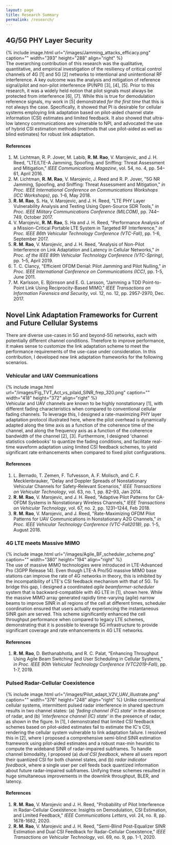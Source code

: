 ```yaml
---
layout: page
title: Research Summary
permalink: /research/ 
---
```

## 4G/5G PHY Layer Security
{% include image.html url="/images/Jamming_attacks_efficacy.png" caption="" width="393" height="288" align="right" %}  
The overarching contribution of this research was the qualitative, quantitative, and empirical investigation of the resiliency of critical control channels of 4G [1] and 5G [2] networks to intentional and unintentional RF interference. A key outcome was the analysis and mitigation of reference signal/pilot and non-pilot interference (PI/NPI) [3], [4], [5]. Prior to this research, it was a widely held notion that pilot signals must always be protected from interference [6], [7]. While this is true for demodulation reference signals, my work in [5] demonstrated *for the first time* that this is not always the case. Specifically, it showed that PI is desirable for cellular systems employing link adaptation based on pilot-aided channel state information (CSI) estimates and limited feedback. It also showed that ultra-low latency communications are vulnerable to NPI, and advocated the use of hybrid CSI estimation methods (methods that use pilot-aided as well as blind estimates) for robust link adaptation.

#### References
1. M. Lichtman, R. P. Jover, M. Labib, **R. M. Rao**, V. Marojevic, and J. H. Reed, "LTE/LTE-A Jamming, Spoofing, and Sniffing: Threat Assessment and Mitigation," *IEEE Communications Magazine*, vol. 54, no. 4, pp. 54–61, April 2016.
2. M. Lichtman, **R. M. Rao**, V. Marojevic, J. Reed and R. P. Jover, "5G NR Jamming, Spoofing, and Sniffing: Threat Assessment and Mitigation," *in Proc. IEEE International Conference on Communications Workshops (ICC Workshops)*, pp. 1-6, May 2018.
3. **R. M. Rao**, S. Ha, V. Marojevic, and J. H. Reed, "LTE PHY Layer Vulnerability Analysis and Testing Using Open-Source SDR Tools," *in Proc. IEEE Military Communications Conference (MILCOM)*, pp. 744–749, October 2017.
4. V. Marojevic, **R. M. Rao**, S. Ha and J. H. Reed, "Performance Analysis of a Mission-Critical Portable LTE System in Targeted RF Interference," *in Proc. IEEE 86th Vehicular Technology Conference (VTC-Fall)*, pp. 1-6, September 2017.
5. **R. M. Rao**, V. Marojevic, and J. H. Reed, "Analysis of Non-Pilot Interference on Link Adaptation and Latency in Cellular Networks," *in Proc. of the IEEE 89th Vehicular Technology Conference (VTC-Spring)*, pp. 1–5, April 2019.
6. T. C. Clancy, "Efficient OFDM Denial: Pilot Jamming and Pilot Nulling," *in Proc. IEEE International Conference on Communications (ICC)*, pp. 1-5, June 2011.
7. M. Karlsson, E. Björnson and E. G. Larsson, "Jamming a TDD Point-to-Point Link Using Reciprocity-Based MIMO," *IEEE Transactions on Information Forensics and Security*, vol. 12, no. 12, pp. 2957-2970, Dec. 2017.

## Novel Link Adaptation Frameworks for Current and Future Cellular Systems
There are diverse use-cases in 5G and beyond-5G networks, each with potentially different channel conditions. Therefore to improve performance, it makes sense to customize the link adaptation scheme to meet the performance requirements of the use-case under consideration. In this contribution, I developed new link adaptation frameworks for the following scenarios.

### Vehicular and UAV Communications
{% include image.html url="/images/Fig_TVT_Act_vs_pilaid_SINR_frep_320.png" caption="" width="418" height="372" align="right" %}  
Vehicular and UAV channels are known to be highly nonstationary [1], with different fading characteristics when compared to conventional cellular fading channels. To leverage this, I designed a rate-maximizing PHY layer adaptation protocol illustrated here, where the pilot overhead is dynamically adapted along the time axis as a function of the coherence time of the channel, and along the frequency axis as a function of the coherence bandwidth of the channel [2], [3]. Furthermore, I designed 'channel statistics codebooks' to quantize the fading conditions, and facilitate real-time waveform adaptation using limited CSI feedback schemes, to yield significant rate enhancements when compared to fixed pilot configurations.

#### References
1. L. Bernado, T. Zemen, F. Tufvesson, A. F. Molisch, and C. F. Mecklenbrauker, "Delay and Doppler Spreads of Nonstationary Vehicular Channels for Safety-Relevant Scenarios," *IEEE Transactions on Vehicular Technology*, vol. 63, no. 1, pp. 82–93, Jan 2014.
2. **R. M. Rao**, V. Marojevic, and J. H. Reed, "Adaptive Pilot Patterns for CA-OFDM Systems in Nonstationary Wireless Channels," *IEEE Transactions on Vehicular Technology*, vol. 67, no. 2, pp. 1231–1244, Feb 2018.
3. **R. M. Rao**, V. Marojevic, and J. Reed, "Rate-Maximizing OFDM Pilot Patterns for UAV Communications in Nonstationary A2G Channels," *in Proc. IEEE Vehicular Technology Conference (VTC-Fall2018)*, pp. 1-5, August 2018.

### 4G LTE meets Massive MIMO
{% include image.html url="/images/Agile_BF_scheduler_scheme.png" caption="" width="380" height="194" align="right" %}  
The use of massive MIMO technologies were introduced in LTE-Advanced Pro (3GPP Release 14). Even though LTE-A Pro/5G massive MIMO base stations can improve the rate of 4G networks in theory, this is inhibited by the incompatibility of LTE's CSI feedback mechanism with that of 5G. To bridge this gap, I designed a coordinated *agile beamformer-scheduler* system that is backward-compatible with 4G LTE in [1], shown here. While the massive MIMO array generated rapidly time-varying (agile) narrow beams to improve SINR in all regions of the cell at different times, scheduler coordination ensured that users actually experiencing the instantaneous SINR gain are served. This scheme significantly enhanced the cell throughput performance when compared to legacy LTE schemes, demonstrating that it is possible to leverage 5G infrastructure to provide significant coverage and rate enhancements in 4G LTE networks.

#### References
1. **R. M. Rao**, D. Bethanabhotla, and R. C. Palat, “Enhancing Throughput Using Agile Beam Switching and User Scheduling in Cellular Systems,” *in Proc. IEEE 90th Vehicular Technology Conference (VTC2019-Fall)*, pp. 1-7, 2019.

### Pulsed Radar-Cellular Coexistence
{% include image.html url="/images/Pilot_adapt_V2V_UAV_illustrate.png" caption="" width="376" height="248" align="right" %}
Unlike conventional cellular systems, intermittent pulsed radar interference in shared spectrum results in two channel states: (a) *'fading channel (FC) state'* in the absence of radar, and (b) *'interference channel (IC) state'* in the presence of radar, as shown in the figure. In [1], I demonstrated that limited CSI feedback schemes based on pilot-aided estimates fail to estimate the IC's CSI, rendering the cellular system vulnerable to link adaptation failure. I resolved this in [2], where I proposed a comprehensive semi-blind SINR estimation framework using pilot-aided estimates and a robust max-min heuristic to compute the wideband SINR of radar-impaired subframes. To handle channel bimodality, I proposed (a) *dual CSI feedback*, where all users report their quantized CSI for both channel states, and (b) *radar indicator feedback*, where a single user per cell feeds back quantized information about future radar-impaired subframes. Unifying these schemes resulted in huge simultaneous improvements in the downlink throughput, BLER, and latency.

#### References
1. **R. M. Rao**, V. Marojevic and J. H. Reed, "Probability of Pilot Interference in Radar-Cellular Coexistence: Insights on Demodulation, CSI Estimation, and Limited Feedback," *IEEE Communications Letters*, vol. 24, no. 8, pp. 1678-1682, 2020.
2. **R. M. Rao**, V. Marojevic and J. H. Reed, "Semi-Blind Post-Equalizer SINR Estimation and Dual CSI Feedback for Radar-Cellular Coexistence," *IEEE Transactions on Vehicular Technology*, vol. 69, no. 9, pp. 1-1, 2020.
